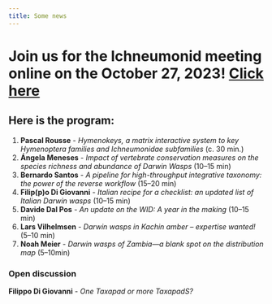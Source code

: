```yaml
---
title: Some news 
---
```

# Join us for the Ichneumonid meeting online on the October 27, 2023! [Click here](https://us06web.zoom.us/j/82780415188?pwd=QYLd9UmUpruMda6cUGbxK5oEsWSML1.1) 
## Here is the program:
1. **Pascal Rousse** - _Hymenokeys, a matrix interactive system to key Hymenoptera families and Ichneumonidae subfamilies_ (c. 30 min.)  
2. **Ángela Meneses** - _Impact of vertebrate conservation measures on the species richness and abundance of Darwin Wasps_ (10–15 min)  
3. **Bernardo Santos** - _A pipeline for high-throughput integrative taxonomy: the power of the reverse workflow_ (15–20 min)  
4. **Filip(p)o Di Giovanni** - _Italian recipe for a checklist: an updated list of Italian Darwin wasps_ (10–15 min)  
5. **Davide Dal Pos** - _An update on the WID: A year in the making_ (10–15 min)  
6. **Lars Vilhelmsen** - _Darwin wasps in Kachin amber – expertise wanted!_ (5–10 min)  
7. **Noah Meier** - _Darwin wasps of Zambia—a blank spot on the distribution map_ (5–10min)
### Open discussion  
**Filippo Di Giovanni** - _One Taxapad or more TaxapadS?_ 
